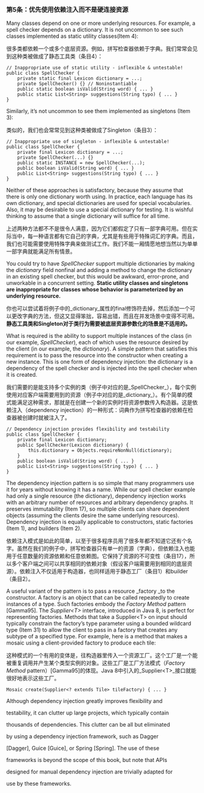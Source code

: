 ### 第5条：优先使用依赖注入而不是硬连接资源

Many classes depend on one or more underlying resources. For example, a spell checker depends on a dictionary. It is not uncommon to see such classes implemented as static utility classes\(Item 4\):

很多类都依赖一个或多个底层资源。例如，拼写检查器依赖于字典。我们常常会见到这种类被做成了静态工具类（条目4）：

```
// Inappropriate use of static utility - inflexible & untestable!
public class SpellChecker {
    private static final Lexicon dictionary = ...;
    private SpellChecker() {} // Noninstantiable
    public static boolean isValid(String word) { ... }
    public static List<String> suggestions(String typo) { ... }
}
```

Similarly, it’s not uncommon to see them implemented as singletons \(Item 3\):

类似的，我们也会常常见到这种类被做成了Singleton（条目3）：

```
// Inappropriate use of singleton - inflexible & untestable!
public class SpellChecker {
    private final Lexicon dictionary = ...;
    private SpellChecker(...) {}
    public static INSTANCE = new SpellChecker(...);
    public boolean isValid(String word) { ... }
    public List<String> suggestions(String typo) { ... }
}
```

Neither of these approaches is satisfactory, because they assume that there is only one dictionary worth using. In practice, each language has its own dictionary, and special dictionaries are used for special vocabularies. Also, it may be desirable to use a special dictionary for testing. It is wishful thinking to assume that a single dictionary will suffice for all time.

上述两种方法都不不是很令人满意，因为它们都假定了只有一部字典可用。但在实际当中，每一种语言都有它自己的字典，尤其是有些用于特殊词汇的字典。而且，我们也可能需要使用特殊字典来做测试工作。我们不能一厢情愿地想当然以为单单一部字典就能满足所有情景。

You could try to have _SpellChecker_ support multiple dictionaries by making the _dictionary_ field nonfinal and adding a method to change the dictionary in an existing spell checker, but this would be awkward, error-prone, and unworkable in a concurrent setting. **Static utility classes and singletons are inappropriate for classes whose behavior is parameterized by an underlying resource.**

你也可以尝试着将例子中的_dictionary_属性的final修饰符去掉，然后添加一个可以更改字典的方法，但这又显得笨拙，容易出错，而且在并发场景中变得不可用。**静态工具类和Singleton对于类行为需要被底层资源参数化的场景是不适用的。**

What is required is the ability to support multiple instances of the class \(in our example, _SpellChecker_\), each of which uses the resource desired by the client \(in our example, the _dictionary_\). A simple pattern that satisfies this requirement is to pass the resource into the constructor when creating a new instance. This is one form of dependency injection: the dictionary is a dependency of the spell checker and is injected into the spell checker when it is created.

我们需要的是能支持多个实例的类（例子中对应的是_SpellChecker_），每个实例使用对应客户端需要用到的资源（例子中对应的是_dictionary_）。有个简单的模式能满足这种需求，那就是在创建一个新的实例时将资源参数传入构造器。这是依赖注入（dependency injection）的一种形式：词典作为拼写检查器的依赖在检查器被创建时就被注入了。

```
// Dependency injection provides flexibility and testability
public class SpellChecker {
    private final Lexicon dictionary;
    public SpellChecker(Lexicon dictionary) {
        this.dictionary = Objects.requireNonNull(dictionary);
    } 
    public boolean isValid(String word) { ... }
    public List<String> suggestions(String typo) { ... }
}
```

The dependency injection pattern is so simple that many programmers use it for years without knowing it has a name. While our spell checker example had only a single resource \(the dictionary\), dependency injection works with an arbitrary number of resources and arbitrary dependency graphs. It preserves immutability \(Item 17\), so multiple clients can share dependent objects \(assuming the clients desire the same underlying resources\). Dependency injection is equally applicable to constructors, static factories \(Item 1\), and builders \(Item 2\).

依赖注入模式是如此的简单，以至于很多程序员用了很多年都不知道它还有个名字。虽然在我们的例子中，拼写检查器只有单一的资源（字典），但依赖注入也能用于任意数量的资源依赖和任意依赖图。它保持了资源的不可变性（条目17），所以多个客户端之间可以共享相同的依赖对象（假设客户端需要用到相同的底层资源）。依赖注入不仅适用于构造器，也同样适用于静态工厂（条目1）和builder（条目2）。

A useful variant of the pattern is to pass a resource _factory _to the constructor. A factory is an object that can be called repeatedly to create instances of a type. Such factories embody the _Factory Method_ pattern \[Gamma95\]. The _Supplier&lt;T&gt;_ interface, introduced in Java 8, is perfect for representing factories. Methods that take a Supplier&lt;T&gt; on input should typically constrain the factory’s type parameter using a bounded wildcard type \(Item 31\) to allow the client to pass in a factory that creates any subtype of a specified type. For example, here is a method that makes a mosaic using a client-provided factory to produce each tile:

这种模式的一个有用的变体是，往构造器里传入一个资源工厂。这个工厂是一个能被重复调用并产生某个类型实例的对象。这些工厂是工厂方法模式（_Factory Method_ pattern）\[Gamma95\]的体现。Java 8中引入的_Supplier&lt;T&gt;_接口就能很好地表示这些工厂。

```
Mosaic create(Supplier<? extends Tile> tileFactory) { ... }
```

Although dependency injection greatly improves flexibility and

testability, it can clutter up large projects, which typically contain

thousands of dependencies. This clutter can be all but eliminated

by using a dependency injection framework, such as Dagger

\[Dagger\], Guice \[Guice\], or Spring \[Spring\]. The use of these

frameworks is beyond the scope of this book, but note that APIs

designed for manual dependency injection are trivially adapted for

use by these frameworks.



